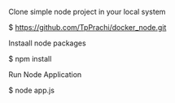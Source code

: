 Clone simple node project in your local system

$ https://github.com/TpPrachi/docker_node.git

Instaall node packages

$ npm install

Run Node Application

$ node app.js